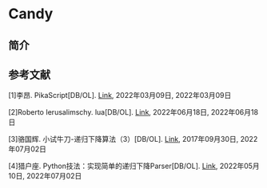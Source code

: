 # Candy

## 简介

## 参考文献

[1]李昂. PikaScript[DB/OL]. [Link](https://gitee.com/Lyon1998/pikascript), 2022年03月09日, 2022年03月09日

[2]Roberto Ierusalimschy. lua[DB/OL]. [Link](https://github.com/lua/lua), 2022年06月18日, 2022年06月18日

[3]骆国辉. 小试牛刀-递归下降算法（3）[DB/OL]. [Link](https://mp.weixin.qq.com/s/4yv6JP8nVJCeUP8f_uvMFw), 2017年09月30日, 2022年07月02日

[4]猎户座. Python技法：实现简单的递归下降Parser[DB/OL]. [Link](https://zhuanlan.zhihu.com/p/512300174), 2022年05月10日, 2022年07月02日
